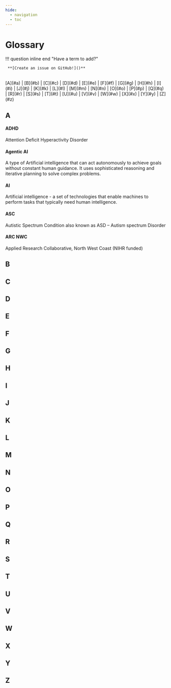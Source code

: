 ```yaml
---
hide:
  - navigation
  - toc
---
```


# Glossary

!!! question	inline end "Have a term to add?"

	 **[Create an issue on GitHub!]()**


<br>
[A](#a)  |  [B](#b)  |  [C](#c)  |  [D](#d)  |  [E](#e)  |  [F](#f)  |  [G](#g)  |  [H](#h)  |  [I](#i)  |  [J](#j)  |  [K](#k)  |  [L](#l)  |  [M](#m)  |  [N](#n)  |  [O](#o)  |  [P](#p)  |  [Q](#q)  |  [R](#r)  |  [S](#s)  |  [T](#t)  |  [U](#u)  |  [V](#v)  |  [W](#w)  |  [X](#x)  |  [Y](#y)  |  [Z](#z)


## A

#### ADHD
Attention Deficit Hyperactivity Disorder


#### Agentic AI 
A type of Artificial intelligence that can act autonomously to achieve goals without constant human guidance. It uses sophisticated reasoning and iterative planning to solve complex problems.


#### AI
Artificial intelligence - a set of technologies that enable machines to perform tasks that typically need human intelligence.


#### ASC 
Autistic Spectrum Condition also known as ASD – Autism spectrum Disorder


#### ARC NWC
Applied Research Collaborative, North West Coast (NIHR funded)


## B

## C

## D

## E

## F

## G

## H

## I

## J

## K

## L

## M

## N

## O

## P

## Q

## R

## S

## T

## U

## V

## W

## X

## Y

## Z
